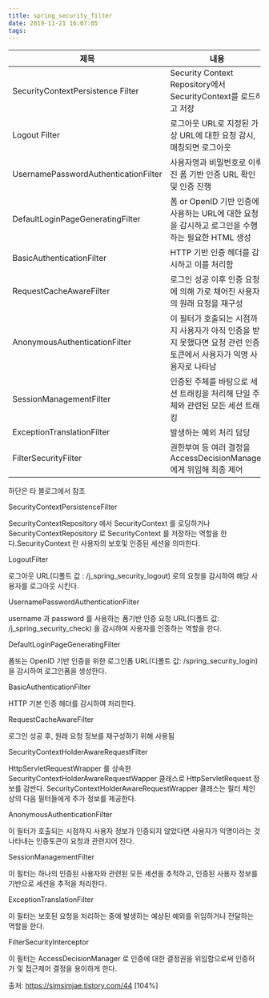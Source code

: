 ```yaml
---
title: spring_security_filter
date: 2019-11-21 16:07:05
tags:
---
```


|제목|내용|
|---|---|
|SecurityContextPersistence Filter|Security Context Repository에서 SecurityContext를 로드하고 저장|
|Logout Filter|로그아웃 URL로 지정된 가상 URL에 대한 요청 감시, 매칭되면 로그아웃|
|UsernamePasswordAuthenticationFilter|사용자명과 비밀번호로 이뤄진 폼 기반 인증 URL 확인 및 인증 진행|
|DefaultLoginPageGeneratingFilter|폼 or OpenID 기반 인증에 사용하는 URL에 대한 요청을 감시하고 로그인을 수행하는 필요한 HTML 생성|
|BasicAuthenticationFilter|HTTP 기반 인증 헤더를 감시하고 이를 처리함|
|RequestCacheAwareFilter|로그인 성공 이후 인증 요청에 의해 가로 채어진 사용자의 원래 요청을 재구성|
|AnonymousAuthenticationFilter|이 필터가 호출되는 시점까지 사용자가 아직 인증을 받지 못했다면 요청 관련 인증 토큰에서 사용자가 익명 사용자로 나타남|
|SessionManagementFilter|인증된 주체를 바탕으로 세션 트래킹을 처리해 단일 주체와 관련된 모든 세션 트래킹|
|ExceptionTranslationFilter|발생하는 예외 처리 담당|
|FilterSecurityFilter|권한부여 등 여러 결정을 AccessDecisionManager에게 위임해 최종 제어|

하단은 타 블로그에서 참조

SecurityContextPersistenceFilter

SecurityContextRepository 에서 SecurityContext 를 로딩하거나 SecurityContextRepository 로 SecurityContext 를 저장하는 역할을 한다.SecurityContext 란 사용자의 보호및 인증된 세션을 의미한다.



LogoutFilter

로그아웃 URL(디폴트 값 : /j_spring_security_logout) 로의 요청을 감시하여 해당 사용자를 로그아웃 시킨다.



UsernamePasswordAuthenticationFilter

username 과 password 를 사용하는 폼기반 인증 요청 URL(디폴트 값: /j_spring_security_check) 을 감시하여 사용자를 인증하는 역할을 한다. 



DefaultLoginPageGeneratingFilter

폼또는 OpenID 기반 인증을 위한 로그인폼 URL(디폴트 값: /spring_security_login)을 감시하여 로그인폼을 생성한다.



BasicAuthenticationFilter

 HTTP 기본 인증 헤더를 감시하여 처리한다.



RequestCacheAwareFilter

로그인 성공 후, 원래 요청 정보를 재구성하기 위해 사용됨



SecurityContextHolderAwareRequestFilter

HttpServletRequestWrapper 를 상속한 SecurityContextHolderAwareRequestWapper 클래스로 HttpServletRequest 정보를 감싼다. SecurityContextHolderAwareRequestWrapper 클래스는 필터 체인상의 다음 필터들에게 추가 정보를 제공한다.



AnonymousAuthenticationFilter

이 필터가 호출되는 시점까지 사용자 정보가 인증되지 않았다면 사용자가 익명이라는 것 나타내는 인증토큰이 요청과 관련지어 진다.



SessionManagementFilter

이 필터는 하나의 인증된 사용자와 관련된 모든 세션을 추적하고, 인증된 사용자 정보를 기반으로 세션을 추적을 처리한다.



ExceptionTranslationFilter

이 필터는 보호된 요청을 처리하는 중에 발생하는 예상된 예외를 위임하거나 전달하는 역할을 한다.



FilterSecurityInterceptor

이 필터는 AccessDecisionManager 로 인증에 대한 결정권을 위임함으로써 인증허가 및  접근제어 결정을 용이하게 한다.



출처: https://simsimjae.tistory.com/44 [104%] 
